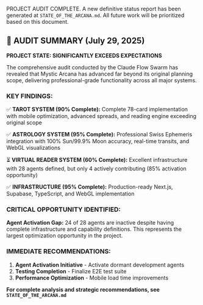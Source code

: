 PROJECT AUDIT COMPLETE. A new definitive status report has been generated at `STATE_OF_THE_ARCANA.md`. All future work will be prioritized based on this document.

## 🎯 AUDIT SUMMARY (July 29, 2025)

**PROJECT STATE: SIGNIFICANTLY EXCEEDS EXPECTATIONS**

The comprehensive audit conducted by the Claude Flow Swarm has revealed that Mystic Arcana has advanced far beyond its original planning scope, delivering professional-grade functionality across all major systems.

### KEY FINDINGS:

✅ **TAROT SYSTEM (90% Complete):** Complete 78-card implementation with mobile optimization, advanced spreads, and reading engine exceeding original scope

✅ **ASTROLOGY SYSTEM (95% Complete):** Professional Swiss Ephemeris integration with 100% Sun/99.9% Moon accuracy, real-time transits, and WebGL visualizations

⏳ **VIRTUAL READER SYSTEM (60% Complete):** Excellent infrastructure with 28 agents defined, but only 4 actively contributing (85% activation opportunity)

✅ **INFRASTRUCTURE (95% Complete):** Production-ready Next.js, Supabase, TypeScript, and WebGL implementation

### CRITICAL OPPORTUNITY IDENTIFIED:

**Agent Activation Gap:** 24 of 28 agents are inactive despite having complete infrastructure and capability definitions. This represents the largest optimization opportunity in the project.

### IMMEDIATE RECOMMENDATIONS:

1. **Agent Activation Initiative** - Activate dormant development agents
2. **Testing Completion** - Finalize E2E test suite
3. **Performance Optimization** - Mobile load time improvements

**For complete analysis and strategic recommendations, see `STATE_OF_THE_ARCANA.md`**
